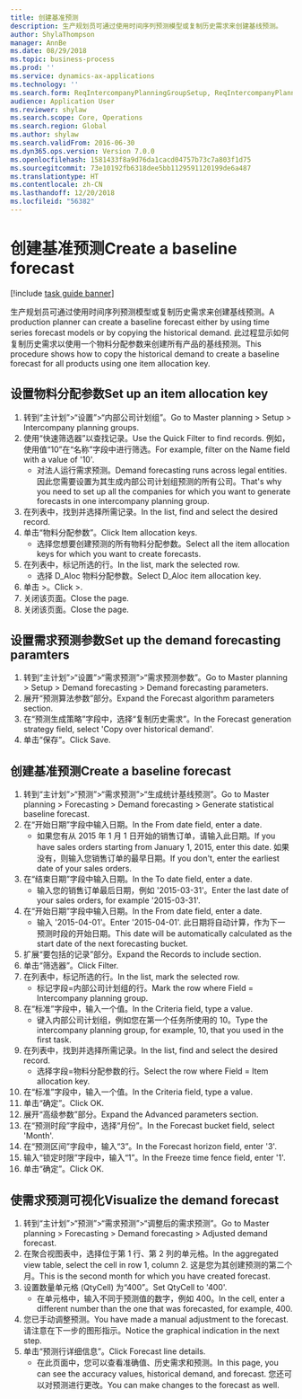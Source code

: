 ```yaml
---
title: 创建基准预测
description: 生产规划员可通过使用时间序列预测模型或复制历史需求来创建基线预测。
author: ShylaThompson
manager: AnnBe
ms.date: 08/29/2018
ms.topic: business-process
ms.prod: ''
ms.service: dynamics-ax-applications
ms.technology: ''
ms.search.form: ReqIntercompanyPlanningGroupSetup, ReqIntercompanyPlanningGroupAllocKeys, ReqDemPlanForecastParameters, ReqDemPlanCreateForecastDialog, SysQueryForm, ReqDemPlanForecastViewer
audience: Application User
ms.reviewer: shylaw
ms.search.scope: Core, Operations
ms.search.region: Global
ms.author: shylaw
ms.search.validFrom: 2016-06-30
ms.dyn365.ops.version: Version 7.0.0
ms.openlocfilehash: 1581433f8a9d76da1cacd04757b73c7a803f1d75
ms.sourcegitcommit: 73e10192fb6318dee5bb1129591120199de6a487
ms.translationtype: HT
ms.contentlocale: zh-CN
ms.lasthandoff: 12/20/2018
ms.locfileid: "56382"
---
```

# <a name="create-a-baseline-forecast"></a><span data-ttu-id="4e6ed-103">创建基准预测</span><span class="sxs-lookup"><span data-stu-id="4e6ed-103">Create a baseline forecast</span></span>

[!include [task guide banner](../../includes/task-guide-banner.md)]

<span data-ttu-id="4e6ed-104">生产规划员可通过使用时间序列预测模型或复制历史需求来创建基线预测。</span><span class="sxs-lookup"><span data-stu-id="4e6ed-104">A production planner can create a baseline forecast either by using time series forecast models or by copying the historical demand.</span></span> <span data-ttu-id="4e6ed-105">此过程显示如何复制历史需求以使用一个物料分配参数来创建所有产品的基线预测。</span><span class="sxs-lookup"><span data-stu-id="4e6ed-105">This procedure shows how to copy the historical demand to create a baseline forecast for all products using one item allocation key.</span></span> 


## <a name="set-up-an-item-allocation-key"></a><span data-ttu-id="4e6ed-106">设置物料分配参数</span><span class="sxs-lookup"><span data-stu-id="4e6ed-106">Set up an item allocation key</span></span>
1. <span data-ttu-id="4e6ed-107">转到“主计划”>“设置”>“内部公司计划组”。</span><span class="sxs-lookup"><span data-stu-id="4e6ed-107">Go to Master planning > Setup > Intercompany planning groups.</span></span>
2. <span data-ttu-id="4e6ed-108">使用“快速筛选器”以查找记录。</span><span class="sxs-lookup"><span data-stu-id="4e6ed-108">Use the Quick Filter to find records.</span></span> <span data-ttu-id="4e6ed-109">例如，使用值“10”在“名称”字段中进行筛选。</span><span class="sxs-lookup"><span data-stu-id="4e6ed-109">For example, filter on the Name field with a value of '10'.</span></span>
    * <span data-ttu-id="4e6ed-110">对法人运行需求预测。</span><span class="sxs-lookup"><span data-stu-id="4e6ed-110">Demand forecasting runs across legal entities.</span></span> <span data-ttu-id="4e6ed-111">因此您需要设置为其生成内部公司计划组预测的所有公司。</span><span class="sxs-lookup"><span data-stu-id="4e6ed-111">That's why you need to set up all the companies for which you want to generate forecasts in one intercompany planning group.</span></span>  
3. <span data-ttu-id="4e6ed-112">在列表中，找到并选择所需记录。</span><span class="sxs-lookup"><span data-stu-id="4e6ed-112">In the list, find and select the desired record.</span></span>
4. <span data-ttu-id="4e6ed-113">单击“物料分配参数”。</span><span class="sxs-lookup"><span data-stu-id="4e6ed-113">Click Item allocation keys.</span></span>
    * <span data-ttu-id="4e6ed-114">选择您想要创建预测的所有物料分配参数。</span><span class="sxs-lookup"><span data-stu-id="4e6ed-114">Select all the item allocation keys for which you want to create forecasts.</span></span>  
5. <span data-ttu-id="4e6ed-115">在列表中，标记所选的行。</span><span class="sxs-lookup"><span data-stu-id="4e6ed-115">In the list, mark the selected row.</span></span>
    * <span data-ttu-id="4e6ed-116">选择 D_Aloc 物料分配参数。</span><span class="sxs-lookup"><span data-stu-id="4e6ed-116">Select D_Aloc item allocation key.</span></span>  
6. <span data-ttu-id="4e6ed-117">单击 >。</span><span class="sxs-lookup"><span data-stu-id="4e6ed-117">Click >.</span></span>
7. <span data-ttu-id="4e6ed-118">关闭该页面。</span><span class="sxs-lookup"><span data-stu-id="4e6ed-118">Close the page.</span></span>
8. <span data-ttu-id="4e6ed-119">关闭该页面。</span><span class="sxs-lookup"><span data-stu-id="4e6ed-119">Close the page.</span></span>

## <a name="set-up-the-demand-forecasting-paramters"></a><span data-ttu-id="4e6ed-120">设置需求预测参数</span><span class="sxs-lookup"><span data-stu-id="4e6ed-120">Set up the demand forecasting paramters</span></span>
1. <span data-ttu-id="4e6ed-121">转到“主计划”>“设置”>“需求预测”>“需求预测参数”。</span><span class="sxs-lookup"><span data-stu-id="4e6ed-121">Go to Master planning > Setup > Demand forecasting > Demand forecasting parameters.</span></span>
2. <span data-ttu-id="4e6ed-122">展开“预测算法参数”部分。</span><span class="sxs-lookup"><span data-stu-id="4e6ed-122">Expand the Forecast algorithm parameters section.</span></span>
3. <span data-ttu-id="4e6ed-123">在“预测生成策略”字段中，选择“复制历史需求”。</span><span class="sxs-lookup"><span data-stu-id="4e6ed-123">In the Forecast generation strategy field, select 'Copy over historical demand'.</span></span>
4. <span data-ttu-id="4e6ed-124">单击“保存”。</span><span class="sxs-lookup"><span data-stu-id="4e6ed-124">Click Save.</span></span>

## <a name="create-a-baseline-forecast"></a><span data-ttu-id="4e6ed-125">创建基准预测</span><span class="sxs-lookup"><span data-stu-id="4e6ed-125">Create a baseline forecast</span></span>
1. <span data-ttu-id="4e6ed-126">转到“主计划”>“预测”>“需求预测”>“生成统计基线预测”。</span><span class="sxs-lookup"><span data-stu-id="4e6ed-126">Go to Master planning > Forecasting > Demand forecasting > Generate statistical baseline forecast.</span></span>
2. <span data-ttu-id="4e6ed-127">在“开始日期”字段中输入日期。</span><span class="sxs-lookup"><span data-stu-id="4e6ed-127">In the From date field, enter a date.</span></span>
    * <span data-ttu-id="4e6ed-128">如果您有从 2015 年 1 月 1 日开始的销售订单，请输入此日期。</span><span class="sxs-lookup"><span data-stu-id="4e6ed-128">If you have sales orders starting from January 1, 2015, enter this date.</span></span> <span data-ttu-id="4e6ed-129">如果没有，则输入您销售订单的最早日期。</span><span class="sxs-lookup"><span data-stu-id="4e6ed-129">If you don't, enter the earliest date of your sales orders.</span></span>  
3. <span data-ttu-id="4e6ed-130">在“结束日期”字段中输入日期。</span><span class="sxs-lookup"><span data-stu-id="4e6ed-130">In the To date field, enter a date.</span></span>
    * <span data-ttu-id="4e6ed-131">输入您的销售订单最后日期，例如 '2015-03-31'。</span><span class="sxs-lookup"><span data-stu-id="4e6ed-131">Enter the last date of your sales orders, for example '2015-03-31'.</span></span>  
4. <span data-ttu-id="4e6ed-132">在“开始日期”字段中输入日期。</span><span class="sxs-lookup"><span data-stu-id="4e6ed-132">In the From date field, enter a date.</span></span>
    * <span data-ttu-id="4e6ed-133">输入 '2015-04-01'。</span><span class="sxs-lookup"><span data-stu-id="4e6ed-133">Enter '2015-04-01'.</span></span> <span data-ttu-id="4e6ed-134">此日期将自动计算，作为下一预测时段的开始日期。</span><span class="sxs-lookup"><span data-stu-id="4e6ed-134">This date will be automatically calculated as the start date of the next forecasting bucket.</span></span>  
5. <span data-ttu-id="4e6ed-135">扩展“要包括的记录”部分。</span><span class="sxs-lookup"><span data-stu-id="4e6ed-135">Expand the Records to include section.</span></span>
6. <span data-ttu-id="4e6ed-136">单击“筛选器”。</span><span class="sxs-lookup"><span data-stu-id="4e6ed-136">Click Filter.</span></span>
7. <span data-ttu-id="4e6ed-137">在列表中，标记所选的行。</span><span class="sxs-lookup"><span data-stu-id="4e6ed-137">In the list, mark the selected row.</span></span>
    * <span data-ttu-id="4e6ed-138">标记字段=内部公司计划组的行。</span><span class="sxs-lookup"><span data-stu-id="4e6ed-138">Mark the row where Field = Intercompany planning group.</span></span>  
8. <span data-ttu-id="4e6ed-139">在“标准”字段中，输入一个值。</span><span class="sxs-lookup"><span data-stu-id="4e6ed-139">In the Criteria field, type a value.</span></span>
    * <span data-ttu-id="4e6ed-140">键入内部公司计划组，例如您在第一个任务所使用的 10。</span><span class="sxs-lookup"><span data-stu-id="4e6ed-140">Type the intercompany planning group, for example, 10, that you used in the first task.</span></span>  
9. <span data-ttu-id="4e6ed-141">在列表中，找到并选择所需记录。</span><span class="sxs-lookup"><span data-stu-id="4e6ed-141">In the list, find and select the desired record.</span></span>
    * <span data-ttu-id="4e6ed-142">选择字段=物料分配参数的行。</span><span class="sxs-lookup"><span data-stu-id="4e6ed-142">Select the row where Field = Item allocation key.</span></span>  
10. <span data-ttu-id="4e6ed-143">在“标准”字段中，输入一个值。</span><span class="sxs-lookup"><span data-stu-id="4e6ed-143">In the Criteria field, type a value.</span></span>
11. <span data-ttu-id="4e6ed-144">单击“确定”。</span><span class="sxs-lookup"><span data-stu-id="4e6ed-144">Click OK.</span></span>
12. <span data-ttu-id="4e6ed-145">展开“高级参数”部分。</span><span class="sxs-lookup"><span data-stu-id="4e6ed-145">Expand the Advanced parameters section.</span></span>
13. <span data-ttu-id="4e6ed-146">在“预测时段”字段中，选择“月份”。</span><span class="sxs-lookup"><span data-stu-id="4e6ed-146">In the Forecast bucket field, select 'Month'.</span></span>
14. <span data-ttu-id="4e6ed-147">在“预测区间”字段中，输入“3”。</span><span class="sxs-lookup"><span data-stu-id="4e6ed-147">In the Forecast horizon field, enter '3'.</span></span>
15. <span data-ttu-id="4e6ed-148">输入“锁定时限”字段中，输入“1”。</span><span class="sxs-lookup"><span data-stu-id="4e6ed-148">In the Freeze time fence field, enter '1'.</span></span>
16. <span data-ttu-id="4e6ed-149">单击“确定”。</span><span class="sxs-lookup"><span data-stu-id="4e6ed-149">Click OK.</span></span>

## <a name="visualize-the-demand-forecast"></a><span data-ttu-id="4e6ed-150">使需求预测可视化</span><span class="sxs-lookup"><span data-stu-id="4e6ed-150">Visualize the demand forecast</span></span>
1. <span data-ttu-id="4e6ed-151">转到“主计划”>“预测”>“需求预测”>“调整后的需求预测”。</span><span class="sxs-lookup"><span data-stu-id="4e6ed-151">Go to Master planning > Forecasting > Demand forecasting > Adjusted demand forecast.</span></span>
2. <span data-ttu-id="4e6ed-152">在聚合视图表中，选择位于第 1 行、第 2 列的单元格。</span><span class="sxs-lookup"><span data-stu-id="4e6ed-152">In the aggregated view table, select the cell in row 1, column 2.</span></span> <span data-ttu-id="4e6ed-153">这是您为其创建预测的第二个月。</span><span class="sxs-lookup"><span data-stu-id="4e6ed-153">This is the second month for which you have created forecast.</span></span>
3. <span data-ttu-id="4e6ed-154">设置数量单元格 (QtyCell) 为“400”。</span><span class="sxs-lookup"><span data-stu-id="4e6ed-154">Set QtyCell to '400'.</span></span>
    * <span data-ttu-id="4e6ed-155">在单元格中，输入不同于预测值的数字，例如 400。</span><span class="sxs-lookup"><span data-stu-id="4e6ed-155">In the cell, enter a different number than the one that was forecasted, for example, 400.</span></span>  
4. <span data-ttu-id="4e6ed-156">您已手动调整预测。</span><span class="sxs-lookup"><span data-stu-id="4e6ed-156">You have made a manual adjustment to the forecast.</span></span> <span data-ttu-id="4e6ed-157">请注意在下一步的图形指示。</span><span class="sxs-lookup"><span data-stu-id="4e6ed-157">Notice the graphical indication in the next step.</span></span>
5. <span data-ttu-id="4e6ed-158">单击“预测行详细信息”。</span><span class="sxs-lookup"><span data-stu-id="4e6ed-158">Click Forecast line details.</span></span>
    * <span data-ttu-id="4e6ed-159">在此页面中，您可以查看准确值、历史需求和预测。</span><span class="sxs-lookup"><span data-stu-id="4e6ed-159">In this page, you can see the accuracy values, historical demand, and forecast.</span></span> <span data-ttu-id="4e6ed-160">您还可以对预测进行更改。</span><span class="sxs-lookup"><span data-stu-id="4e6ed-160">You can make changes to the forecast as well.</span></span>  

